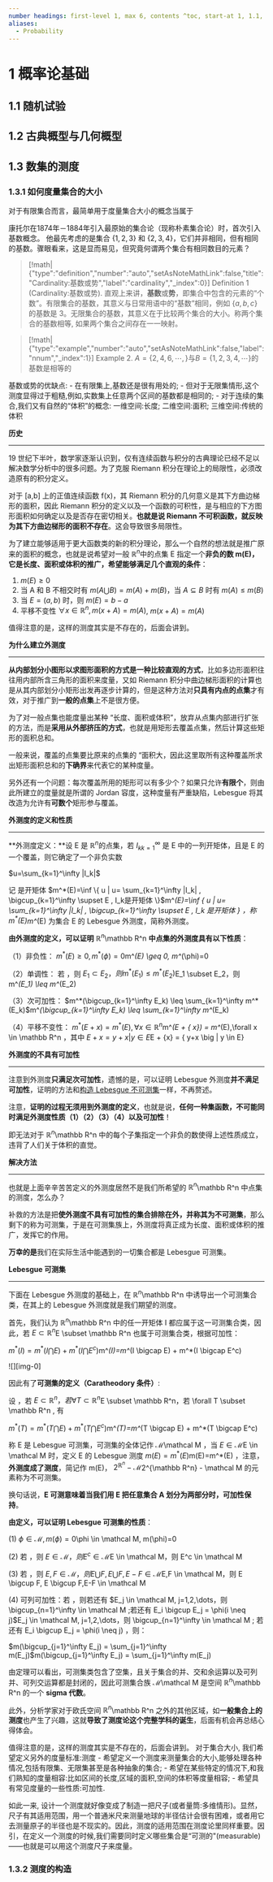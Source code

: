 ```yaml
---
number headings: first-level 1, max 6, contents ^toc, start-at 1, 1.1, auto
aliases:
  - Probability
---
```

# 1 概率论基础
## 1.1 随机试验

## 1.2 古典概型与几何概型
## 1.3 数集的测度
### 1.3.1 如何度量集合的大小

对于有限集合而言，最简单用于度量集合大小的概念当属于

康托尔在1874年－1884年引入最原始的集合论（现称朴素集合论）时，首次引入基数概念。 他最先考虑的是集合  $\{1,2,3\}$ 和 $\{2,3,4\}$，它们并非相同，但有相同的基数。骤眼看来，这是显而易见，但究竟何谓两个集合有相同数目的元素？

> [!math|{"type":"definition","number":"auto","setAsNoteMathLink":false,"title":"Cardinality:基数或势","label":"cardinality","_index":0}] Definition 1 (Cardinality:基数或势).
>  直观上来讲，**基数**或**势**，即集合中包含的元素的“个数”。有限集合的基数，其意义与日常用语中的“基数”相同，例如 $\{a,b,c\}$ 的基数是 $3$。无限集合的基数，其意义在于比较两个集合的大小。称两个集合的基数相等, 如果两个集合之间存在一一映射。

> [!math|{"type":"example","number":"auto","setAsNoteMathLink":false,"label":"nnum","_index":1}] Example 2.
> $A=\{2,4,6,\cdots,\}$与$B=\{1,2,3,4,\cdots\}$的基数是相等的

基数或势的优缺点:
	- 在有限集上,基数还是很有用处的;
	- 但对于无限集情形,这个测度显得过于粗糙,例如,实数集上任意两个区间的基数都是相同的;
	- 对于连续的集合,我们又有自然的“体积”的概念: 一维空间:长度; 二维空间:面积; 三维空间:传统的体积

**历史**

------

  

19 世纪下半叶，数学家逐渐认识到，仅有连续函数与积分的古典理论已经不足以解决数学分析中的很多问题。为了克服 Riemann 积分在理论上的局限性，必须改造原有的积分定义。

对于 [a,b] 上的正值连续函数 f(x)，其 Riemann 积分的几何意义是其下方曲边梯形的面积，因此 Riemann 积分的定义以及一个函数的可积性，是与相应的下方图形面积如何确定以及是否存在密切相关。**也就是说 Riemann 不可积函数，就反映为其下方曲边梯形的面积不存在**。这会导致很多局限性。

为了建立能够适用于更大函数类的新的积分理论，那么一个自然的想法就是推广原来的面积的概念，也就是说希望对一般 $\mathbb R^n$中的点集 E 指定一个**非负的数 m(E)，它是长度、面积或体积的推广，希望能够满足几个直观的条件**： 
   1. $m(E) \geq 0$
   2. 当 A 和 B 不相交时有 $m(A \bigcup B)=m(A)+m(B)$，当 $A \subseteq B$ 时有 $m(A) \leq m(B)$
   3. 当 $E=(a,b)$ 时，则 $m(E)=b-a$ 
   4. 平移不变性 $\forall x \in \mathbb R^n, m(x+A)=m(A)$, $m(x+A)=m(A)$

  

值得注意的是，这样的测度其实是不存在的，后面会讲到。

  

**为什么建立外测度**

------------

  

**从内部划分小图形以求图形面积的方式是一种比较直观的方式**，比如多边形面积往往用内部所含三角形的面积来度量，又如 Riemann 积分中曲边梯形面积的计算也是从其内部划分小矩形出发再逐步计算的，但是这种方法对**只具有内点的点集**才有效，对于推广到**一般的点集**上不是很方便。

  

为了对一般点集也能度量出某种 “长度、面积或体积”，放弃从点集内部进行扩张的方法，而是**采用从外部挤压的方式**，也就是用矩形去覆盖点集，然后计算这些矩形的面积总和。

  

一般来说，覆盖的点集要比原来的点集的 “面积大，因此这里取所有这种覆盖所求出矩形面积总和的**下确界**来代表它的某种度量。

  

另外还有一个问题：每次覆盖所用的矩形可以有多少个？如果只允许**有限个**，则由此所建立的度量就是所谓的 Jordan 容度，这种度量有严重缺陷，Lebesgue 将其改造为允许有**可数个**矩形参与覆盖。

  

**外测度的定义和性质**

-------------

  

**外测度定义：**设 E 是 $\mathbb R^n$的点集，若 ${I_k}_{k=1}^\infty$ 是 E 中的一列开矩体，且是 E 的一个覆盖，则它确定了一个非负实数

  

$u=\sum_{k=1}^\infty |I_k|$

  

记 是开矩体 $m^*(E)=\inf \{ u | u= \sum_{k=1}^\infty |I_k| , \bigcup_{k=1}^\infty \supset E , I_k是开矩体 \}$m^*(E)=\inf \{ u | u= \sum_{k=1}^\infty |I_k| , \bigcup_{k=1}^\infty \supset E , I_k 是开矩体 \} _，称_ $m^*(E)$m^*(E) 为集合 E 的 Lebesgue 外测度，简称外测度。

  

**由外测度的定义，可以证明** $\mathbb R^n$\mathbb R^n **中点集的外测度具有以下性质**：

  

（1）非负性： $m^*(E) \geq 0, m^*(\phi)=0$m^*(E) \geq 0, m^*(\phi)=0

  

（2）单调性： 若 ，则 $E_1 \subset E_2，则 m^*(E_1) \leq m^*(E_2)$E_1 \subset E_2，则 m^*(E_1) \leq m^*(E_2)

  

（3）次可加性： $m^*(\bigcup_{k=1}^\infty E_k) \leq \sum_{k=1}^\infty m^*(E_k)$m^*(\bigcup_{k=1}^\infty E_k) \leq \sum_{k=1}^\infty m^*(E_k)

  

（4）平移不变性： $m^*(E + { x }) = m^*(E),\forall x \in \mathbb R^n$m^*(E + { x}) = m^*(E),\forall x \in \mathbb R^n ，其中 $E + { x } = { y+x \big | y \in E}$E + {x} = { y+x \big | y \in E}

  

**外测度的不具有可加性**

--------------

  

注意到外测度**只满足次可加性**，遗憾的是，可以证明 Lebesgue 外测度**并不满足可加性**，证明的方法和[构造 Lebesgue 不可测集](https://zhuanlan.zhihu.com/p/46036804)一样，不再赘述。

  

注意，**证明的过程无须用到外测度的定义**，也就是说，**任何一种集函数，不可能同时满足外测度性质（1）（2）（3）（4）以及可加性**！

  

即无法对于 $\mathbb R^n$\mathbb R^n 中的每个子集指定一个非负的数使得上述性质成立，违背了人们关于体积的直觉。

  

**解决方法**

--------

  

也就是上面辛辛苦苦定义的外测度居然不是我们所希望的 $\mathbb R^n$\mathbb R^n 中点集的测度，怎么办？

  

补救的方法是把**使外测度不具有可加性的集合排除在外，并称其为不可测集**，那么剩下的称为可测集，于是在可测集族上，外测度将真正成为长度、面积或体积的推广，发挥它的作用。

  

**万幸的是**我们在实际生活中能遇到的一切集合都是 Lebesgue 可测集。

  

**Lebesgue 可测集**

----------------

  

下面在 Lebesgue 外测度的基础上，在 $\mathbb R^n$\mathbb R^n 中诱导出一个可测集合类，在其上的 Lebesgue 外测度就是我们期望的测度。

  

首先，我们认为 $\mathbb R^n$\mathbb R^n 中的任一开矩体 I 都应属于这一可测集合类，因此，若 $E \subset \mathbb R^n$E \subset \mathbb R^n 也属于可测集合类，根据可加性：

  

$m^*(I)=m^*(I \bigcap E) + m^*(I \bigcap E^c)$m^*(I)=m^*(I \bigcap E) + m^*(I \bigcap E^c)

  

![][img-0]

  

因此有了**可测集的定义（Caratheodory 条件）**:

  

设 ，若 $E \subset \mathbb R^n，若 \forall T \subset \mathbb R^n$E \subset \mathbb R^n，若 \forall T \subset \mathbb R^n , 有

  

$m^*(T)=m^*(T \bigcap E) + m^*(T \bigcap E^c)$m^*(T)=m^*(T \bigcap E) + m^*(T \bigcap E^c)

  

称 E 是 Lebesgue 可测集，可测集的全体记作 $\mathcal M$\mathcal M ，当 $E \in \mathcal M$E \in \mathcal M 时，定义 E 的 Lebesgue 测度 $m(E)=m^*(E)$m(E)=m^*(E) ，注意，**外测度成了测度**，简记作 m(E)， $2^{\mathbb R^n} - \mathcal M$2^{\mathbb R^n} - \mathcal M 的元素称为不可测集。

  

换句话说，**E 可测意味着当我们用 E 把任意集合 A 划分为两部分时，可加性保持**。

  

**由定义，可以证明 Lebesgue 可测集的性质**：

  

(1) $\phi \in \mathcal M, m(\phi)=0$\phi \in \mathcal M, m(\phi)=0

  

(2) 若 ，则 $E \in \mathcal M，则 E^c \in \mathcal M$E \in \mathcal M，则 E^c \in \mathcal M

  

(3) 若 ，则 $E,F \in \mathcal M，则 E \bigcup F, E \bigcup F,E-F \in \mathcal M$E,F \in \mathcal M，则 E \bigcup F, E \bigcup F,E-F \in \mathcal M

  

(4) 可列可加性：若 ，则若还有 $E_j \in \mathcal M, j=1,2,\dots，则 \bigcup_{n=1}^\infty \in \mathcal M ;若还有 E_i \bigcup E_j = \phi(i \neq j)$E_j \in \mathcal M, j=1,2,\dots，则 \bigcup_{n=1}^\infty \in \mathcal M ; 若还有 E_i \bigcup E_j = \phi(i \neq j) ，则：

  

$m(\bigcup_{j=1}^\infty E_j) = \sum_{j=1}^\infty m(E_j)$m(\bigcup_{j=1}^\infty E_j) = \sum_{j=1}^\infty m(E_j)

  

由定理可以看出，可测集类包含了空集，且关于集合的并、交和余运算以及可列并、可列交运算都是封闭的，因此可测集合族 $\mathcal M$\mathcal M 是空间 $\mathbb R^n$\mathbb R^n 的一个 **sigma 代数**。

  

此外，分析学家对于欧氏空间 $\mathbb R^n$\mathbb R^n 之外的其他区域，如**一般集合上的测度**也产生了兴趣，这就**导致了测度论这个完整学科的诞生**，后面有机会再总结心得体会。

值得注意的是，这样的测度其实是不存在的，后面会讲到。
对于集合大小, 我们希望定义另外的度量标准:测度
	- 希望定义一个测度来测量集合的大小,能够处理各种情况,包括有限集、无限集甚至是各种抽象的集合;
	- 希望在某些特定的情况下,和我们熟知的度量相容:比如区间的长度,区域的面积,空间的体积等度量相容;
	- 希望具有常见度量的一些性质:可加性.

如此一来, 设计一个测度就好像变成了制造一把尺子(或者量筒:多维情形)。显然，尺子有其适用范围，用一个普通米尺来测量地球的半径估计会很有困难，或者用它去测量原子的半径也是不现实的。因此，测度的适用范围在测度论里同样重要。因引，在定义一个测度的时候,我们需要同时定义哪些集合是“可测的"(measurable)——也就是可以用这个测度尺子来度量。

### 1.3.2 测度的构造


